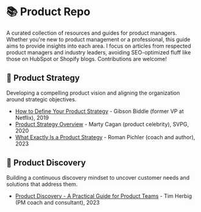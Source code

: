 # 📚 Product Repo
A curated collection of resources and guides for product managers. Whether you're new to product management or a professional, this guide aims to provide insights into each area. I focus on articles from respected product managers and industry leaders, avoiding SEO-optimized fluff like those on HubSpot or Shopify blogs. Contributions are welcome!

## 🧭 Product Strategy
Developing a compelling product vision and aligning the organization around strategic objectives.
* [How to Define Your Product Strategy](https://gibsonbiddle.medium.com/intro-to-product-strategy-60bdf72b17e3) - Gibson Biddle (former VP at Netflix), 2019
* [Product Strategy Overview](https://www.svpg.com/product-strategy-overview/) - Marty Cagan (product celebrity), SVPG, 2020
* [What Exactly Is a Product Strategy](https://www.romanpichler.com/blog/what-is-a-product-strategy/) - Roman Pichler (coach and author), 2023

## 🔎 Product Discovery
Building a continuous discovery mindset to uncover customer needs and solutions that address them.
* [Product Discovery - A Practical Guide for Product Teams](https://herbig.co/product-discovery/) - Tim Herbig (PM coach and consultant), 2023
